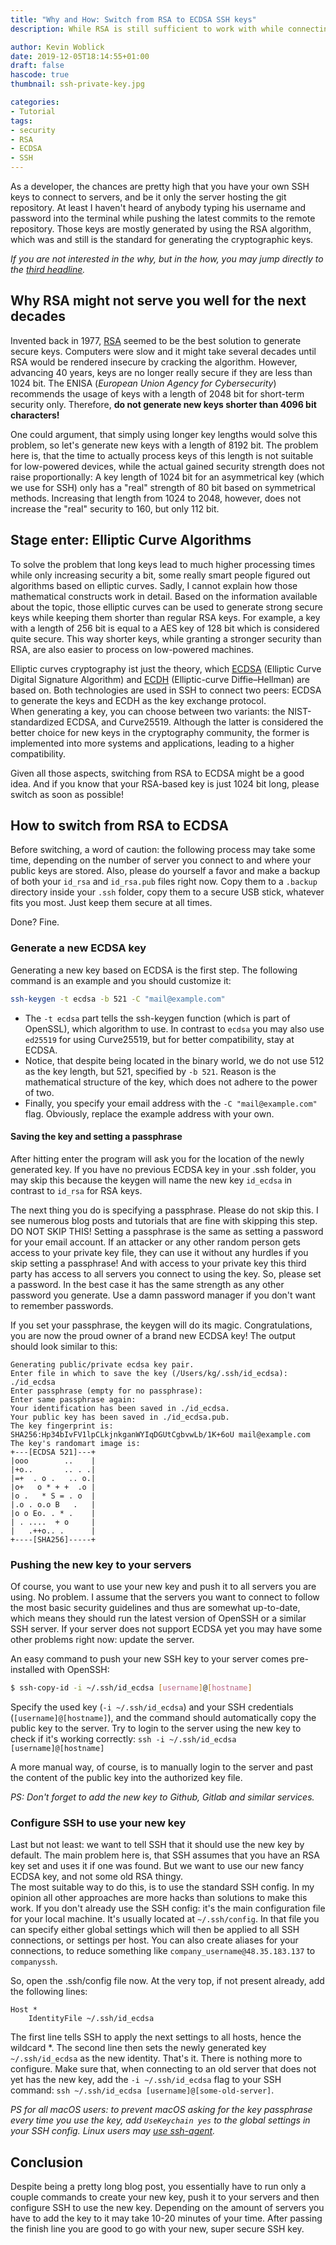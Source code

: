 ```yaml
---
title: "Why and How: Switch from RSA to ECDSA SSH keys"
description: While RSA is still sufficient to work with while connecting to servers, you probably want to switch to ECDSA sooner or later. But probably sooner.

author: Kevin Woblick
date: 2019-12-05T18:14:55+01:00
draft: false
hascode: true
thumbnail: ssh-private-key.jpg

categories:
- Tutorial
tags:
- security
- RSA
- ECDSA
- SSH
---
```


As a developer, the chances are pretty high that you have your own SSH keys to connect to servers, and be it only the server hosting the git repository. At least I haven't heard of anybody typing his username and password into the terminal while pushing the latest commits to the remote repository. Those keys are mostly generated by using the RSA algorithm, which was and still is the standard for generating the cryptographic keys.

_If you are not interested in the why, but in the how, you may jump directly to the [third headline](#how-to-switch-from-rsa-to-ecdsa)._


## Why RSA might not serve you well for the next decades

Invented back in 1977, [RSA](https://en.wikipedia.org/wiki/RSA_(cryptosystem)) seemed to be the best solution to generate secure keys. Computers were slow and it might take several decades until RSA would be rendered insecure by cracking the algorithm. However, advancing 40 years, keys are no longer really secure if they are less than 1024 bit. The ENISA (_European Union Agency for Cybersecurity_) recommends the usage of keys with a length of 2048 bit for short-term security only. Therefore, **do not generate new keys shorter than 4096 bit characters!**

One could argument, that simply using longer key lengths would solve this problem, so let's generate new keys with a length of 8192 bit. The problem here is, that the time to actually process keys of this length is not suitable for low-powered devices, while the actual gained security strength does not raise proportionally: A key length of 1024 bit for an asymmetrical key (which we use for SSH) only has a "real" strength of 80 bit based on symmetrical methods. Increasing that length from 1024 to 2048, however, does not increase the "real" security to 160, but only 112 bit.


## Stage enter: Elliptic Curve Algorithms

To solve the problem that long keys lead to much higher processing times while only increasing security a bit, some really smart people figured out algorithms based on elliptic curves. Sadly, I cannot explain how those mathematical constructs work in detail. Based on the information available about the topic, those elliptic curves can be used to generate strong secure keys while keeping them shorter than regular RSA keys. For example, a key with a length of 256 bit is equal to a AES key of 128 bit which is considered quite secure. This way shorter keys, while granting a stronger security than RSA, are also easier to process on low-powered machines.

Elliptic curves cryptography ist just the theory, which [ECDSA](https://en.wikipedia.org/wiki/Elliptic_Curve_Digital_Signature_Algorithm) (Elliptic Curve Digital Signature Algorithm) and [ECDH](https://en.wikipedia.org/wiki/Elliptic-curve_Diffie%E2%80%93Hellman) (Elliptic-curve Diffie–Hellman) are based on. Both technologies are used in SSH to connect two peers: ECDSA to generate the keys and ECDH as the key exchange protocol.  
When generating a key, you can choose between two variants: the NIST-standardized ECDSA, and Curve25519. Although the latter is considered the better choice for new keys in the cryptography community, the former is implemented into more systems and applications, leading to a higher compatibility.

Given all those aspects, switching from RSA to ECDSA might be a good idea. And if you know that your RSA-based key is just 1024 bit long, please switch as soon as possible!


## How to switch from RSA to ECDSA

Before switching, a word of caution: the following process may take some time, depending on the number of server you connect to and where your public keys are stored. Also, please do yourself a favor and make a backup of both your `id_rsa` and `id_rsa.pub` files right now. Copy them to a `.backup` directory inside your `.ssh` folder, copy them to a secure USB stick, whatever fits you most. Just keep them secure at all times.

Done? Fine.  

### Generate a new ECDSA key

Generating a new key based on ECDSA is the first step. The following command is an example and you should customize it:

```bash
ssh-keygen -t ecdsa -b 521 -C "mail@example.com"
```

* The `-t ecdsa` part tells the ssh-keygen function (which is part of OpenSSL), which algorithm to use. In contrast to `ecdsa` you may also use `ed25519` for using Curve25519, but for better compatibility, stay at ECDSA.  
* Notice, that despite being located in the binary world, we do not use 512 as the key length, but 521, specified by `-b 521`. Reason is the mathematical structure of the key, which does not adhere to the power of two.  
* Finally, you specify your email address with the `-C "mail@example.com"` flag. Obviously, replace the example address with your own.

#### Saving the key and setting a passphrase

After hitting enter the program will ask you for the location of the newly generated key. If you have no previous ECDSA key in your .ssh folder, you may skip this because the keygen will name the new key `id_ecdsa` in contrast to `id_rsa` for RSA keys.

The next thing you do is specifying a passphrase. Please do not skip this. I see numerous blog posts and tutorials that are fine with skipping this step. DO NOT SKIP THIS! Setting a passphrase is the same as setting a password for your email account. If an attacker or any other random person gets access to your private key file, they can use it without any hurdles if you skip setting a passphrase! And with access to your private key this third party has access to all servers you connect to using the key. So, please set a password. In the best case it has the same strength as any other password you generate. Use a damn password manager if you don't want to remember passwords.

If you set your passphrase, the keygen will do its magic. Congratulations, you are now the proud owner of a brand new ECDSA key! The output should look similar to this:

```
Generating public/private ecdsa key pair.
Enter file in which to save the key (/Users/kg/.ssh/id_ecdsa): ./id_ecdsa
Enter passphrase (empty for no passphrase):
Enter same passphrase again:
Your identification has been saved in ./id_ecdsa.
Your public key has been saved in ./id_ecdsa.pub.
The key fingerprint is:
SHA256:Hp34bIvFV1lpCLkjnkganWYIqDGUtCgbvwLb/1K+6oU mail@example.com
The key's randomart image is:
+---[ECDSA 521]---+
|ooo        ..    |
|+o..       .. . .|
|=+  . o .   .. o.|
|o+   o * + +  .o |
|o .   * S = . o  |
|.o . o.o B   .   |
|o o Eo. . * .    |
| . ....  + o     |
|   .++o.. .      |
+----[SHA256]-----+
```


### Pushing the new key to your servers

Of course, you want to use your new key and push it to all servers you are using. No problem. I assume that the servers you want to connect to follow the most basic security guidelines and thus are somewhat up-to-date, which means they should run the latest version of OpenSSH or a similar SSH server. If your server does not support ECDSA yet you may have some other problems right now: update the server.

An easy command to push your new SSH key to your server comes pre-installed with OpenSSH:

```bash
$ ssh-copy-id -i ~/.ssh/id_ecdsa [username]@[hostname]
```

Specify the used key (`-i ~/.ssh/id_ecdsa`) and your SSH credentials (`[username]@[hostname]`), and the command should automatically copy the public key to the server. Try to login to the server using the new key to check if it's working correctly: `ssh -i ~/.ssh/id_ecdsa [username]@[hostname]`

A more manual way, of course, is to manually login to the server and past the content of the public key into the authorized key file.


_PS: Don't forget to add the new key to Github, Gitlab and similar services._


### Configure SSH to use your new key

Last but not least: we want to tell SSH that it should use the new key by default. The main problem here is, that SSH assumes that you have an RSA key set and uses it if one was found. But we want to use our new fancy ECDSA key, and not some old RSA thingy.  
 The most suitable way to do this, is to use the standard SSH config. In my opinion all other approaches are more hacks than solutions to make this work. If you don't already use the SSH config: it's the main configuration file for your local machine. It's usually located at `~/.ssh/config`. In that file you can specify either global settings which will then be applied to all SSH connections, or settings per host. You can also create aliases for your connections, to reduce something like `company_username@48.35.183.137` to `companyssh`.
 
 So, open the .ssh/config file now. At the very top, if not present already, add the following lines:
 
```
Host *
    IdentityFile ~/.ssh/id_ecdsa
```

The first line tells SSH to apply the next settings to all hosts, hence the wildcard *. The second line then sets the newly generated key `~/.ssh/id_ecdsa` as the new identity. That's it. There is nothing more to configure. Make sure that, when connecting to an old server that does not yet has the new key, add the `-i ~/.ssh/id_ecdsa` flag to your SSH command: `ssh ~/.ssh/id_ecdsa [username]@[some-old-server]`.

_PS for all macOS users: to prevent macOS asking for the key passphrase every time you use the key, add `UseKeychain yes` to the global settings in your SSH config. Linux users may [use ssh-agent](https://askubuntu.com/questions/362280/enter-ssh-passphrase-once)._


## Conclusion

Despite being a pretty long blog post, you essentially have to run only a couple commands to create your new key, push it to your servers and then configure SSH to use the new key. Depending on the amount of servers you have to add the key to it may take 10-20 minutes of your time. After passing the finish line you are good to go with your new, super secure SSH key.
